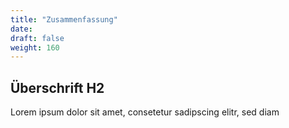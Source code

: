 ```yaml
---
title: "Zusammenfassung"
date: 
draft: false
weight: 160
---
```


## Überschrift H2

Lorem ipsum dolor sit amet, consetetur sadipscing elitr, sed diam  